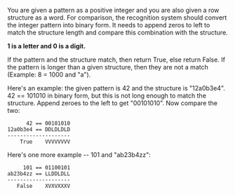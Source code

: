 You are given a pattern as a positive integer and you are also given a row structure as a word.
For comparison, the recognition system should convert the integer pattern into binary form. It needs to append zeros to left to match the structure length and compare this combination with the structure.

**1 is a letter and 0 is a digit.**

If the pattern and the structure match, then return True, else return False. 
If the pattern is longer than a given structure, then they are not a match (Example: 8 = 1000 and "a").

Here's an example: the given pattern is 42 and the structure is "12a0b3e4". 
42 == 101010 in binary form, but this is not long enough to match the structure. 
Append zeroes to the left to get "00101010". Now compare the two:

```
      42 == 00101010
12a0b3e4 == DDLDLDLD
--------------------
    True    VVVVVVVV
```

Here's one more example -- 101 and "ab23b4zz":

```
     101 == 01100101
ab23b4zz == LLDDLDLL
--------------------
   False    XVXVXXXV
```
